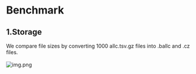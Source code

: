 Benchmark
=======================

## 1.Storage

We compare file sizes by converting 1000 allc.tsv.gz files into .ballc and .cz files. <br>
<br>
![img.png](../../images/storage.png)